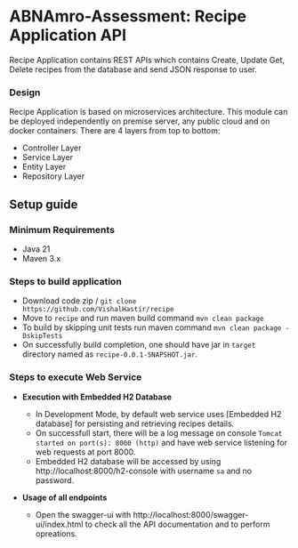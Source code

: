# ABNAmro-Assessment: Recipe Application API

Recipe Application contains REST APIs which contains Create, Update Get, Delete recipes from the database and send JSON response to user.

### Design
Recipe Application is based on microservices architecture. This module can be deployed independently on premise server, any public cloud and on docker containers. There are 4 layers from top to bottom:
- Controller Layer
- Service Layer
- Entity Layer
- Repository Layer

## Setup guide

### Minimum Requirements

- Java 21
- Maven 3.x

### Steps to build application
* Download code zip / `git clone https://github.com/VishalHastir/recipe`
* Move to `recipe` and run maven build command `mvn clean package`
* To build by skipping unit tests run maven command `mvn clean package -DskipTests`
* On successfully build completion, one should have jar in `target` directory named as `recipe-0.0.1-SNAPSHOT.jar`.

### Steps to execute Web Service
* **Execution with Embedded H2 Database**
  - In Development Mode, by default web service uses [Embedded H2 database] for persisting and retrieving recipes details.
  - On successfull start, there will be a log message on console `Tomcat started on port(s): 8000 (http)` and have web service listening for web requests at port 8000.
  - Embedded H2 database will be accessed by using http://localhost:8000/h2-console with username `sa` and no password.
  
* **Usage of all endpoints**
  - Open the swagger-ui with http://localhost:8000/swagger-ui/index.html to check all the API documentation and to perform opreations.



